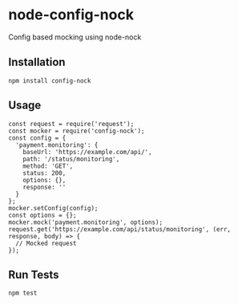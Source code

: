 # node-config-nock
Config based mocking using node-nock

## Installation

```
npm install config-nock
```

## Usage

```
const request = require('request');
const mocker = require('config-nock');
const config = {
  'payment.monitoring': {
    baseUrl: 'https://example.com/api/',
    path: '/status/monitoring',
    method: 'GET',
    status: 200,
    options: {},
    response: ''
  }
};
mocker.setConfig(config);
const options = {};
mocker.mock('payment.monitoring', options);
request.get('https://example.com/api/status/monitoring', (err, response, body) => {
  // Mocked request
});
```

## Run Tests
```
npm test
```